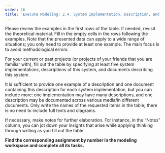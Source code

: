 ```yaml
---
order: 16
title: 'Execute Modeling: 2.4. System Implementation, Description, and Documentation'
---
```


Please review the examples in the first rows of the table. If needed, revisit the theoretical material. Fill in the empty cells in the rows following the examples. Note that the presented data can apply to a wide range of situations; you only need to provide at least one example. The main focus is to avoid methodological errors.

For your current or past projects (or projects of your friends that you are familiar with), fill out the table by specifying at least five system implementations, descriptions of this system, and documents describing this system.

It is sufficient to provide one example of a description and one document containing this description for each system implementation, but you can include more: one implementation may have many descriptions, and one description may be documented across various media/in different documents. Only write the names of the requested items in the table; there is no need to include full texts and diagrams.

If necessary, make notes for further elaboration. For instance, in the “Notes” column, you can jot down your insights that arise while applying thinking through writing as you fill out the table.

**Find the corresponding assignment by number in the modeling workspace and complete all its tasks.**